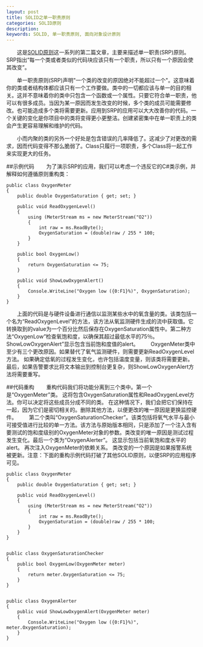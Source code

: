 ```yaml
---
layout: post
title: SOLID之单一职责原则
categories: SOLID原则
description: 
keywords: SOLID, 单一职责原则, 面向对象设计原则
---
```


  这是[SOLID原则](http://www.jianshu.com/nb/12439227)这一系列的第二篇文章，主要来描述单一职责(SRP)原则。SRP指出“每一个类或者类似的代码块应该只有一个职责，所以只有一个原因会使其改变”。

  单一职责原则(SRP)声明"一个类的改变的原因绝对不能超过一个"。这意味着你的类或者结构体都应该只有一个工作要做。类中的一切都应该与单一的目的相关。这并不意味着你的类中只包含一个函数或一个属性。只要它符合单一职责，他可以有很多成员。当因为某一原因而发生改变的时候，多个类的成员可能需要修改。也可能造成多个类将需要更新。应用到SRP的应用可以大大改善你的代码。一个关键的变化是你项目中的类将变得更小更整洁。创建紧密集中在单一职责上的类会产生更容易理解和维护的代码。

  小而内聚的类的另外一个好处是包含错误的几率降低了。这减少了对更改的需求，因而代码变得不那么脆弱了。Class只履行一项职责，多个Class将一起工作来实现更大的任务。

##示例代码
  为了演示SRP的应用，我们可以考虑一个违反它的C#类示例，并解释如何遵循原则重构类：

```
public class OxygenMeter
{
    public double OxygenSaturation { get; set; }
 
    public void ReadOxygenLevel()
    {
        using (MeterStream ms = new MeterStream("O2"))
        {
            int raw = ms.ReadByte();
            OxygenSaturation = (double)raw / 255 * 100;
        }
    }
 
    public bool OxygenLow()
    {
        return OxygenSaturation <= 75;
    }
 
    public void ShowLowOxygenAlert()
    {
        Console.WriteLine("Oxygen low ({0:F1}%)", OxygenSaturation);
    }
}
```

  上面的代码是与硬件设备进行通信以监测某些水中的氧含量的类。该类包括一个名为“ReadOxygenLevel”的方法，该方法从氧监测硬件生成的流中获取值。它转换取到的value为一个百分比然后保存在OxygenSaturation属性中。第二种方法“OxygenLow”检查氧饱和度，以确保其超过最低水平的75％。ShowLowOxygenAlert”显示包含当前饱和度值的alert。
  OxygenMeter类中至少有三个更改原因。如果替代了氧气监测硬件，则需要更新ReadOxygenLevel方法。 如果确定低氧的过程发生变化，也许包括温度变量，则该类将需要更新。 最后，如果告警要求比将文本输出到控制台更复杂，则ShowLowOxygenAlert方法将需要重写。

##代码重构
  重构代码我们将功能分离到三个类中。第一个是“OxygenMeter”类。 这将包含OxygenSaturation属性和ReadOxygenLevel方法。你可以决定将这些成员分成不同的类。 在这种情况下，我们会把它们保持在一起，因为它们是密切相关的。删除其他方法，以便更改的唯一原因是更换监控硬件。
  第二个类叫“OxygenSaturationChecker”。该类包括将氧气水平与最小可接受值进行比较的单一方法。该方法与原始版本相同，只是添加了一个注入含有要测试的饱和度级别的OxygenMeter对象的参数。类改变的唯一原因是测试过程发生变化。最后一个类为“OxygenAlerter”。 这显示包括当前氧饱和度水平的alert。 再次注入OxygenMeter的依赖关系。 类改变的一个原因是如果报警系统被更新。注意：下面的重构示例代码打破了其他SOLID原则，以便SRP的应用程序可见。

```
public class OxygenMeter
{
    public double OxygenSaturation { get; set; }
 
    public void ReadOxygenLevel()
    {
        using (MeterStream ms = new MeterStream("O2"))
        {
            int raw = ms.ReadByte();
            OxygenSaturation = (double)raw / 255 * 100;
        }
    }
}
 
     
public class OxygenSaturationChecker
{
    public bool OxygenLow(OxygenMeter meter)
    {
        return meter.OxygenSaturation <= 75;
    }
}
     
 
public class OxygenAlerter
{
    public void ShowLowOxygenAlert(OxygenMeter meter)
    {
        Console.WriteLine("Oxygen low ({0:F1}%)", meter.OxygenSaturation);
    }
}
```